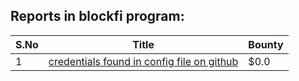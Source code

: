 ## Reports in blockfi program:
| S.No | Title | Bounty |
| ---- | ----- | ------ |
| 1 | [credentials found in config file on github](https://hackerone.com/reports/1134060) | $0.0 |